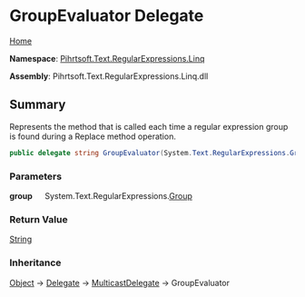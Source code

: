 # GroupEvaluator Delegate

[Home](../../../../../README.md)

**Namespace**: [Pihrtsoft.Text.RegularExpressions.Linq](../README.md)

**Assembly**: Pihrtsoft\.Text\.RegularExpressions\.Linq\.dll

## Summary

Represents the method that is called each time a regular expression group is found during a Replace method operation\.

```csharp
public delegate string GroupEvaluator(System.Text.RegularExpressions.Group group)
```

### Parameters

**group** &emsp; System\.Text\.RegularExpressions\.[Group](https://docs.microsoft.com/en-us/dotnet/api/system.text.regularexpressions.group)

### Return Value

[String](https://docs.microsoft.com/en-us/dotnet/api/system.string)

### Inheritance

[Object](https://docs.microsoft.com/en-us/dotnet/api/system.object) &#x2192; [Delegate](https://docs.microsoft.com/en-us/dotnet/api/system.delegate) &#x2192; [MulticastDelegate](https://docs.microsoft.com/en-us/dotnet/api/system.multicastdelegate) &#x2192; GroupEvaluator
